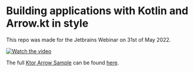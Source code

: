 # Building applications with Kotlin and Arrow.kt in style

This repo was made for the Jetbrains Webinar on 31st of May 2022.


[![Watch the video](http://img.youtube.com/vi/g79A6HmbW5M/0.jpg)](https://youtu.be/g79A6HmbW5M)

The full [Ktor Arrow Sample](https://github.com/nomisRev/ktor-arrow-example) can be found [here](https://github.com/nomisRev/ktor-arrow-example).
